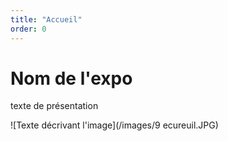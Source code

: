 ```yaml
---
title: "Accueil"
order: 0
---
```

# Nom de l'expo

texte de présentation







![Texte décrivant l'image](/images/9 ecureuil.JPG) 